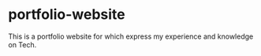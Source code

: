 # portfolio-website
This is a portfolio website for which express my experience and knowledge on Tech.
